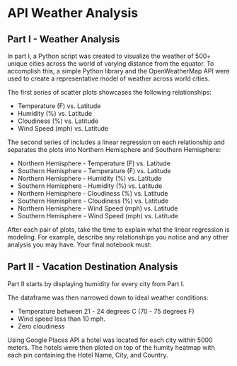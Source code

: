 # API Weather Analysis 

## Part I - Weather Analysis
 
In part I, a Python script was created to visualize the weather of 500+ unique cities across the world of varying distance from the equator. To accomplish this, a simple Python library and the OpenWeatherMap API were used to create a representative model of weather across world cities.

The first series of scatter plots showcases the following relationships:

- Temperature (F) vs. Latitude
- Humidity (%) vs. Latitude
- Cloudiness (%) vs. Latitude
- Wind Speed (mph) vs. Latitude

The second series of includes a linear regression on each relationship and separates the plots into Northern Hemisphere and Southern Hemisphere:

- Northern Hemisphere - Temperature (F) vs. Latitude
- Southern Hemisphere - Temperature (F) vs. Latitude
- Northern Hemisphere - Humidity (%) vs. Latitude
- Southern Hemisphere - Humidity (%) vs. Latitude
- Northern Hemisphere - Cloudiness (%) vs. Latitude
- Southern Hemisphere - Cloudiness (%) vs. Latitude
- Northern Hemisphere - Wind Speed (mph) vs. Latitude
- Southern Hemisphere - Wind Speed (mph) vs. Latitude

After each pair of plots, take the time to explain what the linear regression is modeling. For example, describe any relationships you notice and any other analysis you may have.
Your final notebook must:

## Part II - Vacation Destination Analysis

Part II starts by displaying humidity for every city from Part I.

The dataframe was then narrowed down to ideal weather conditions:

- Temperature between 21 - 24 degrees C (70 - 75 degrees F)
- Wind speed less than 10 mph.
- Zero cloudiness

Using Google Places API a hotel was located for each city  within 5000 meters. The hotels were then ploted on top of the humity heatmap with each pin containing the Hotel Name, City, and Country.

